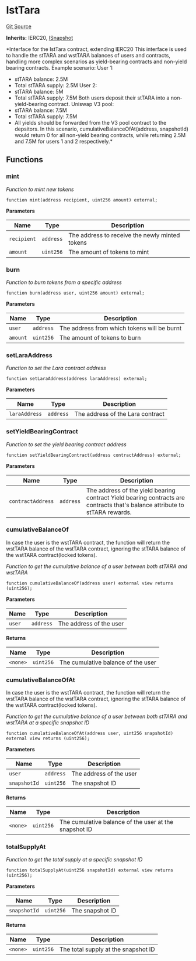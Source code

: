 # IstTara
[Git Source](https://github.com-VargaElod23/Lara-staking/liquid-staking/blob/93907a3b8fb9a6839cf7eb3e681388f7e558b230/contracts/interfaces/IstTara.sol)

**Inherits:**
IERC20, [ISnapshot](/contracts/interfaces/ISnapshot.sol/interface.ISnapshot.md)

*Interface for the IstTara contract, extending IERC20
This interface is used to handle the stTARA and wstTARA balances of users and contracts,
handling more complex scenarios as yield-bearing contracts and non-yield bearing contracts.
Example scenario:
User 1:
- stTARA balance: 2.5M
- Total stTARA supply: 2.5M
User 2:
- stTARA balance: 5M
- Total stTARA supply: 7.5M
Both users deposit their stTARA into a non-yield-bearing contract.
Uniswap V3 pool:
- stTARA balance: 7.5M
- Total stTARA supply: 7.5M
- All yields should be forwarded from the V3 pool contract to the depsitors.
In this scenario, cumulativeBalanceOfAt(address, snapshotId) would return 0 for all non-yield bearing contracts,
while returning 2.5M and 7.5M for users 1 and 2 respectively.*


## Functions
### mint

*Function to mint new tokens*


```solidity
function mint(address recipient, uint256 amount) external;
```
**Parameters**

|Name|Type|Description|
|----|----|-----------|
|`recipient`|`address`|The address to receive the newly minted tokens|
|`amount`|`uint256`|The amount of tokens to mint|


### burn

*Function to burn tokens from a specific address*


```solidity
function burn(address user, uint256 amount) external;
```
**Parameters**

|Name|Type|Description|
|----|----|-----------|
|`user`|`address`|The address from which tokens will be burnt|
|`amount`|`uint256`|The amount of tokens to burn|


### setLaraAddress

*Function to set the Lara contract address*


```solidity
function setLaraAddress(address laraAddress) external;
```
**Parameters**

|Name|Type|Description|
|----|----|-----------|
|`laraAddress`|`address`|The address of the Lara contract|


### setYieldBearingContract

*Function to set the yield bearing contract address*


```solidity
function setYieldBearingContract(address contractAddress) external;
```
**Parameters**

|Name|Type|Description|
|----|----|-----------|
|`contractAddress`|`address`|The address of the yield bearing contract Yield bearing contracts are contracts that's balance attribute to stTARA rewards.|


### cumulativeBalanceOf

In case the user is the wstTARA contract, the function will return the wstTARA balance of the wstTARA contract,
ignoring the stTARA balance of the wstTARA contract(locked tokens).

*Function to get the cumulative balance of a user between both stTARA and wstTARA*


```solidity
function cumulativeBalanceOf(address user) external view returns (uint256);
```
**Parameters**

|Name|Type|Description|
|----|----|-----------|
|`user`|`address`|The address of the user|

**Returns**

|Name|Type|Description|
|----|----|-----------|
|`<none>`|`uint256`|The cumulative balance of the user|


### cumulativeBalanceOfAt

In case the user is the wstTARA contract, the function will return the wstTARA balance of the wstTARA contract,
ignoring the stTARA balance of the wstTARA contract(locked tokens).

*Function to get the cumulative balance of a user between both stTARA and wstTARA at a specific snapshot ID*


```solidity
function cumulativeBalanceOfAt(address user, uint256 snapshotId) external view returns (uint256);
```
**Parameters**

|Name|Type|Description|
|----|----|-----------|
|`user`|`address`|The address of the user|
|`snapshotId`|`uint256`|The snapshot ID|

**Returns**

|Name|Type|Description|
|----|----|-----------|
|`<none>`|`uint256`|The cumulative balance of the user at the snapshot ID|


### totalSupplyAt

*Function to get the total supply at a specific snapshot ID*


```solidity
function totalSupplyAt(uint256 snapshotId) external view returns (uint256);
```
**Parameters**

|Name|Type|Description|
|----|----|-----------|
|`snapshotId`|`uint256`|The snapshot ID|

**Returns**

|Name|Type|Description|
|----|----|-----------|
|`<none>`|`uint256`|The total supply at the snapshot ID|


